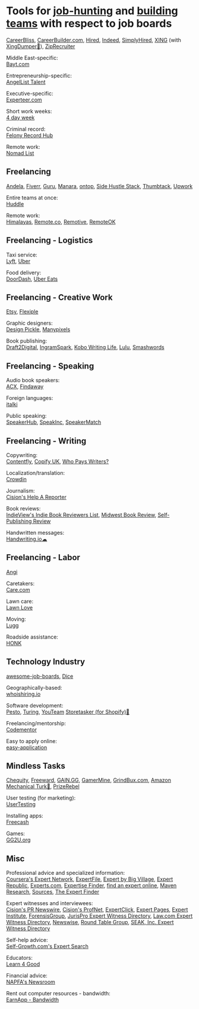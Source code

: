 
# Tools for [job-hunting](https://adequate.life/jobs-4/) and [building teams](https://notageni.us/mgmt-teams/) with respect to job boards

[CareerBliss](https://www.careerbliss.com/),
[CareerBuilder.com](https://www.careerbuilder.com/),
[Hired](https://hired.com/),
[Indeed](https://www.indeed.com/),
[SimplyHired](https://www.simplyhired.com/),
[XING](https://www.xing.com/) (with [XingDumper🔌](https://github.com/l4rm4nd/XingDumper)),
[ZipRecruiter](https://www.ziprecruiter.com/)

Middle East-specific:  
[Bayt.com](https://www.bayt.com/)

Entrepreneurship-specific:  
[AngelList Talent](https://angel.co/)

Executive-specific:  
[Experteer.com](https://experteer.com/)

Short work weeks:  
[4 day week](https://4dayweek.io/)

Criminal record:  
[Felony Record Hub](https://www.felonyrecordhub.com/)

Remote work:  
[Nomad List](https://nomadlist.com/)

## Freelancing

[Andela](https://andela.com/),
[Fiverr](https://www.fiverr.com/),
[Guru](https://www.guru.com/),
[Manara](https://www.manara.tech/),
[ontop](https://www.ontop.ai/),
[Side Hustle Stack](https://sidehustlestack.co),
[Thumbtack](https://www.thumbtack.com/),
[Upwork](https://www.upwork.com/)

Entire teams at once:  
[Huddle](https://www.huddle.works/)

Remote work:  
[Himalayas](https://himalayas.app/),
[Remote.co](https://remote.co/),
[Remotive](https://remotive.com/),
[RemoteOK](https://remoteok.com/)

## Freelancing - Logistics

Taxi service:  
[Lyft](https://www.lyft.com/),
[Uber](https://www.uber.com/)

Food delivery:  
[DoorDash](https://www.doordash.com/),
[Uber Eats](https://www.ubereats.com/)

## Freelancing - Creative Work

[Etsy](https://www.etsy.com/),
[Flexiple](https://flexiple.com/)

Graphic designers:  
[Design Pickle](https://designpickle.com/),
[Manypixels](https://www.manypixels.co/)

Book publishing:  
[Draft2Digital](https://draft2digital.com/),
[IngramSpark](https://www.ingramspark.com/),
[Kobo Writing Life](https://www.kobo.com/us/en/p/writinglife),
[Lulu](https://www.lulu.com/),
[Smashwords](https://www.smashwords.com/)

## Freelancing - Speaking

Audio book speakers:  
[ACX](https://www.acx.com/),
[Findaway](https://findaway.com/authors/)

Foreign languages:  
[italki](https://www.italki.com/)

Public speaking:  
[SpeakerHub](https://speakerhub.com/),
[SpeakInc](https://www.speakinc.com/),
[SpeakerMatch](https://speakermatch.com/)

## Freelancing - Writing

Copywriting:  
[Contentfly](https://contentfly.com/),
[Copify UK](https://uk.copify.com/),
[Who Pays Writers?](http://whopayswriters.com)

Localization/translation:  
[Crowdin](https://crowdin.com/)

Journalism:  
[Cision's Help A Reporter](https://www.helpareporter.com/)

Book reviews:  
[IndieView's Indie Book Reviewers List](https://www.theindieview.com/indie-reviewers/),
[Midwest Book Review](https://www.midwestbookreview.com/get_rev.htm),
[Self-Publishing Review](https://www.selfpublishingreview.com/)

Handwritten messages:  
[Handwriting.io☁](https://handwriting.io/)

## Freelancing - Labor

[Angi](https://www.angi.com/)

Caretakers:  
[Care.com](https://www.care.com/)

Lawn care:  
[Lawn Love](https://lawnlove.com/)

Moving:  
[Lugg](https://lugg.com/)

Roadside assistance:  
[HONK](https://www.honkmobile.com/)

## Technology Industry

[awesome-job-boards](https://github.com/tramcar/awesome-job-boards),
[Dice](https://www.dice.com/)

Geographically-based:  
[whoishiring.io](https://whoishiring.io/)

Software development:  
[Pesto](https://pesto.tech/),
[Turing](https://turing.com/),
[YouTeam](https://youteam.io/)
[Storetasker (for Shopify)🧛](https://www.storetasker.com/)

Freelancing/mentorship:  
[Codementor](https://www.codementor.io/)

Easy to apply online:  
[easy-application](https://github.com/j-delaney/easy-application)

## Mindless Tasks

[Chequity](https://chequity.io/),
[Freeward](https://freeward.net/),
[GAIN.GG](https://gain.gg/),
[GamerMine](https://gamermine.com/),
[GrindBux.com](https://grindbux.com/),
[Amazon Mechanical Turk🧛](https://www.mturk.com/),
[PrizeRebel](https://www.prizerebel.com/)

User testing (for marketing):  
[UserTesting](https://www.usertesting.com/)

Installing apps:  
[Freecash](https://freecash.com/)

Games:  
[GG2U.org](https://www.gg2u.org/)

## Misc

Professional advice and specialized information:  
[Coursera's Expert Network](https://experts.coursera.org/),
[ExpertFile](https://expertfile.com/),
[Expert by Big Village](https://www.expertengine.com/),
[Expert Republic](https://expertrepublic.com/),
[Experts.com](https://www.experts.com/),
[Expertise Finder](https://expertisefinder.com/),
[find an expert online](https://findanexpertonline.com/),
[Maven Research](https://www.maven.co/),
[Sources](https://www.sources.com/),
[The Expert Finder](https://theexpertfinder.com/)

Expert witnesses and interviewees:  
[Cision's PR Newswire](https://prnmedia.prnewswire.com/),
[Cision's ProfNet](https://profnet.prnewswire.com/),
[ExpertClick](https://www.expertclick.com/),
[Expert Pages](https://www.expertpages.com/),
[Expert Institute](https://www.expertinstitute.com/),
[ForensisGroup](https://www.forensisgroup.com/),
[JurisPro Expert Witness Directory](https://www.jurispro.com/),
[Law.com Expert Witness Directory](https://www.law.com/expert-witness/),
[Newswise](https://www.newswise.com/),
[Round Table Group](https://www.roundtablegroup.com/),
[SEAK, Inc. Expert Witness Directory](https://www.seakexperts.com/)

Self-help advice:  
[Self-Growth.com's Expert Search](https://www.selfgrowth.com/experts.html)

Educators:  
[Learn 4 Good](https://www.learn4good.com/)

Financial advice:  
[NAPFA's Newsroom](https://www.napfa.org/newsroom)

Rent out computer resources - bandwidth:  
[EarnApp - Bandwidth](https://earnapp.com/bandwidth)
